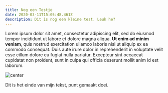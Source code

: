 ```yaml
---
title: Nog een Testje
date: 2020-03-11T15:05:48.461Z
description: Dit is nog een kleine test. Leuk he?
---
```

Lorem ipsum dolor sit amet, consectetur adipiscing elit, sed do eiusmod tempor incididunt ut labore et dolore magna aliqua. **Ut enim ad minim veniam**, quis nostrud exercitation ullamco laboris nisi ut aliquip ex ea commodo consequat. Duis aute irure dolor in reprehenderit in voluptate velit esse cillum dolore eu fugiat nulla pariatur. Excepteur sint occaecat cupidatat non proident, sunt in culpa qui officia deserunt mollit anim id est laborum.

![center](/uploads/louis-reed-pwckf7l4-no-unsplash.jpg "lol")

Dit is het einde van mijn tekst, punt gemaakt doei.